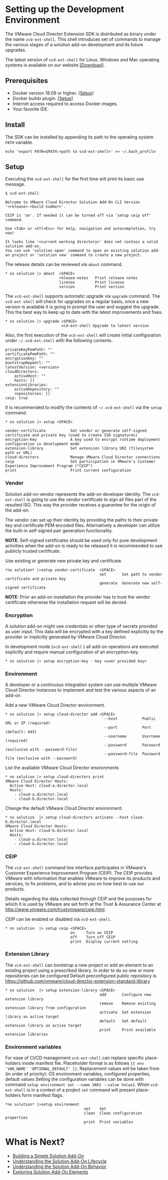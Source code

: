 
# Setting up the Development Environment
The VMware Cloud Director Extension SDK is distributed as binary under the name `vcd-ext-shell`. This shell introduces set of commands to manage the various stages of a solution add-on development and its future upgrades.

The latest version of `vcd-ext-shell` for Linux, Windows and Mac operating systems is available on our website [[Download]](https://packages.vmware.com/vcd-ext/).

## Prerequisites
- Docker version 18.09 or higher. [[Setup]](https://docs.docker.com/get-docker/)
- Docker buildx plugin. [[Setup]](https://docs.docker.com/build/install-buildx/)
- Internet access required to access Docker images.
- Your favorite IDE.

## Install
The SDK can be installed by appending its path to the operating system `PATH` variable.
```shell
echo 'export PATH=$PATH:<path to vcd-ext-shell>' >> ~/.bash_profile
```

## Setup
Executing the `vcd-ext-shell` for the first time will print its basic use message.

```shell
$ vcd-ext-shell
```

```shell
Welcome to VMware Cloud Director Solution Add-On CLI Version '<release>-<build number>'.

CEIP is 'on'. If needed it can be turned off via 'setup ceip off' command.

Use <Tab> or <Ctl+Esc> for help, navigation and autocompletion, try now!

It looks like '<current working directory>' does not contain a valid solution add-on.
You can use 'solution open' command to open an existing solution add-on project or 'solution new' command to create a new project.
```

The release details can be reviewed via `about` command.
```shell
* no solution |> about  <SPACE>
                        release-notes   Print release notes
                        license         Print license
                        version         Print version
```

The `vcd-ext-shell` supports automatic upgrade via `upgrade` command. The `vcd-ext-shell` will check for upgrades on a regular basis, once a new version is available it is going to prompt the user and suggest the upgrade. This the best way to keep up to date with the latest improvements and fixes.
```shell
* no solution |> upgrade <SPACE>
                         vcd-ext-shell Upgrade to latest version
```

Also, the first execution of the `vcd-ext-shell` will create initial configuration under `~/.vcd-ext-shell` with the following contents.
```shell
privateKeyPemPath: ""
certificatePemPath: ""
encryptionKey: ""
bootstrapRepoUrl: ""
latestVersion: <version>
cloudDirectors:
    activeHost: ""
    hosts: []
extensionLibraries:
    activeRepository: ""
    repositories: []
ceip: true
```

It is recommended to modify the contents of `~/.vcd-ext-shell` via the `setup` command.

```shell
* no solution |> setup <SPACE>

vendor-certificate           Set vendor or generate self-signed certificate and private key (used to create ISO signatures)
encryption-key               A key used to encrypt runtime deployment configuration in development mode          
extension-library            Set extension library URI (filesystem path or URL)                                                                   
cloud-directors              Manage VMware Cloud Director connections
ceip                         Set participation in VMware's Customer Experience Improvement Program ("CEIP")
print                        Print current configuration
```

### Vendor
Solution add-on vendor represents the add-on developer identity. The `vcd-ext-shell` is going to use the vendor certificate to sign all files part of the resulted ISO. This way the provider receives a guarantee for the origin of the add-on.

The vendor can set up their identity by providing the paths to their private key and certificate PEM encoded files. Alternatively a developer can utilize the built-in self-signed pair generation functionality. 

**NOTE**: Self-signed certificates should be used only for pure development activities when the add-on is ready to be released it is recommended to use publicly trusted certificate.

Use existing or generate new private key and certificate.
```shell
*no solution* |>setup vendor-certificate  <SPACE>
                                          set       Set path to vendor certificate and private key  
                                          generate  Generate new self-signed certificate   
```

**NOTE**: Prior an add-on installation the provider has to trust the vendor certificate otherwise the installation request will be denied.

### Encryption
A solution add-on might use credentials or other type of secrets provided as user input. This data will be encrypted with a key defined explicitly by the provider or implicitly generated by VMware Cloud Director.

In development mode (`vcd-ext-shell` ) all add-on operations are executed explicitly and require manual configuration of an encryption-key.

```shell
* no solution |> setup encryption-key --key <user provided key>
```

### Environment
A developer or a continuous integration system can use multiple VMware Cloud Director instances to implement and test the various aspects of an add-on.

Add a new VMware Cloud Director environment.
```shell
* no solution |> setup cloud-director add <SPACE>
                                            --host           Public URL or IP (required)  
                                            --port           Port (default: 443)          
                                            --username       Username (required)          
                                            --password       Password (exclusive with --password-file)            
                                            --password-file  Password file (exclusive with --password)                                                   
```

List the available VMware Cloud Director environments
```shell
* no solution |> setup cloud-directors print
VMware Cloud Director Hosts:
  Active Host: cloud-a.director.local
  Hosts: 
    - cloud-a.director.local
    - cloud-b.director.local
```

Change the default VMware Cloud Director environment.
```shell
* no solution  |> setup cloud-directors activate --host cloud-b.director.local
VMware Cloud Director Hosts:
  Active Host: cloud-b.director.local
  Hosts: 
    - cloud-a.director.local
    - cloud-b.director.local
```

### CEIP
The `vcd-ext-shell` command line interface participates in VMware's Customer Experience Improvement Program (CEIP). 
The CEIP provides VMware with information that enables VMware to improve its products and services, to fix problems, and to advise you on how best to use our products.

Details regarding the data collected through CEIP and the purposes for which it is used by VMware are set forth at the Trust & Assurance Center at http://www.vmware.com/trustvmware/ceip.html.

CEIP can be enabled or disabled via `vcd-ext-shell`.
```shell
* no solution  |> setup ceip <SPACE>
                             on     Turn on CEIP
                             off    Turn off CEIP
                             print  Display current setting
```

### Extension Library
The `vcd-ext-shell` can bootstrap a new project or add an element to an existing project using a prescribed library.
In order to do so one or more repositories can be configured
Default preconfigured public repository is https://github.com/vmware/cloud-director-extension-standard-library

```shell
* no solution  |> setup extension-library <SPACE>
                                          add       Configure new extension library
                                          remove    Remove existing extension library from configuration
                                          activate  Set extension library as active target
                                          default   Set default extension library as active target
                                          print     Print available extension libraries
```

### Environment variables
For ease of CI/CD management `vcd-ext-shell` can replace specific place-holders inside manifest file.
Placeholder format is as follows `{{ env 'VAR_NAME' 'OPTIONAL_DEFAULT' }}`.
Replacement values will be taken from (in order of priority): OS environment variables, configured properties, default values
Setting the configuration variables can be done with command `setup environment set --name VAR1 --value Value1`.
When `vcd-ext-shell` is in a context of a project `set` command will present place-holders form manifest flags.
```shell
*no solution* |>setup environment 
                                   set    Set                             
                                   clean  Clean configuration properties  
                                   print  Print variables                 
```

# What is Next?
* [Building a Simple Solution Add-On](playground.md)
* [Understanding the Solution Add-On Lifecycle](lifecycle.md)
* [Understanding the Solution Add-On Behavior](behavior.md)
* [Exploring Solution Add-On Elements](elements.md)